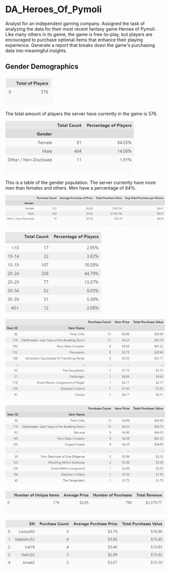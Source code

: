 # DA_Heroes_Of_Pymoli

Analyst for an independent gaming company. Assigned the task of analyzing the data for their most recent fantasy game Heroes of Pymoli. Like many others in its genre, the game is free-to-play, but players are encouraged to purchase optional items that enhance their playing experience. Generate a report that breaks down the game's purchasing data into meaningful insights.

## Gender Demographics

![Player Count](https://github.com/samuelroiz/DA_Heroes_Of_Pymoli/blob/main/Images/player_count.png)

The total amount of players the server have currently in the game is 576.

![Gender Demographics](https://github.com/samuelroiz/DA_Heroes_Of_Pymoli/blob/main/Images/gender_demographics.png)

This is a table of the gender population. The server currently have more men than females and others. Men have a percentage of 84%. 

![Purchasing Analysis Gender](https://github.com/samuelroiz/DA_Heroes_Of_Pymoli/blob/main/Images/purchasing_analysis_gender.png)


![Age Demographics](https://github.com/samuelroiz/DA_Heroes_Of_Pymoli/blob/main/Images/age_demographics.png)


![Most Popular Item](https://github.com/samuelroiz/DA_Heroes_Of_Pymoli/blob/main/Images/most_pop_item.png)

![Most Profitable Item](https://github.com/samuelroiz/DA_Heroes_Of_Pymoli/blob/main/Images/most_pro_item.png)



![Purchasing Analysis](https://github.com/samuelroiz/DA_Heroes_Of_Pymoli/blob/main/Images/purchasing_analysis.png)


![Top 5 Spenders](https://github.com/samuelroiz/DA_Heroes_Of_Pymoli/blob/main/Images/top_five_spenders.png)

